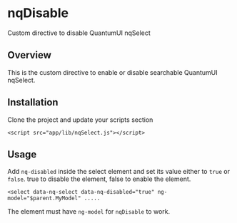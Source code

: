 # nqDisable
Custom directive to disable QuantumUI nqSelect

## Overview
This is the custom directive to enable or disable searchable QuantumUI nqSelect.

## Installation
Clone the project and update your scripts section

```
<script src="app/lib/nqSelect.js"></script>
```

## Usage


Add `nq-disabled` inside the select element and set its value either to `true` or `false`. true to disable the element, false to enable the element.

```
<select data-nq-select data-nq-disabled="true" ng-model="$parent.MyModel" .....
```

The element must have `ng-model` for `nqDisable` to work.
